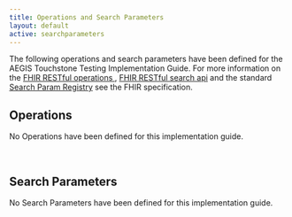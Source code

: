 ```yaml
---
title: Operations and Search Parameters
layout: default
active: searchparameters
---
```


The following operations and search parameters have been defined for the AEGIS Touchstone Testing Implementation Guide.  For more information on the [FHIR RESTful operations ]({{site.data.fhir.path}}operations.html), [FHIR RESTful search api]({{site.data.fhir.path}}search.html) and the standard [Search Param Registry]({{site.data.fhir.path}}searchparameter-registry.html) see the FHIR specification.

## Operations

No Operations have been defined for this implementation guide.

<br />

## Search Parameters

No Search Parameters have been defined for this implementation guide.

<br />
